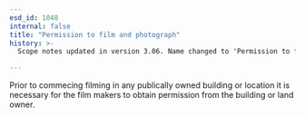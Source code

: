 ```yaml
---
esd_id: 1048
internal: false
title: "Permission to film and photograph"
history: >-
  Scope notes updated in version 3.06. Name changed to 'Permission to film and photograph' and scope notes updated in version 4.00.

---
```


Prior to commecing filming in any publically owned building or location it is necessary for the film makers to obtain permission from the building or land owner.

